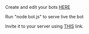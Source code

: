 Create and edit your bots [HERE](https://discord.com/developers/applications)

Run "node bot.js" to serve live the bot

Invite it to your server using [THIS](https://discordapp.com/oauth2/authorize?&client_id=833962372980932618&scope=bot&permissions=8) link.